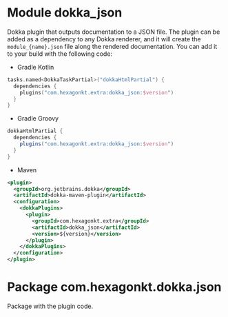 
# Module dokka_json
Dokka plugin that outputs documentation to a JSON file. The plugin can be added as a dependency to
any Dokka renderer, and it will create the `module_{name}.json` file along the rendered
documentation. You can add it to your build with the following code:

* Gradle Kotlin
```kotlin
tasks.named<DokkaTaskPartial>("dokkaHtmlPartial") {
  dependencies {
    plugins("com.hexagonkt.extra:dokka_json:$version")
  }
}
```

* Gradle Groovy
```groovy
dokkaHtmlPartial {
  dependencies {
    plugins("com.hexagonkt.extra:dokka_json:$version")
  }
}

```

* Maven
```xml
<plugin>
  <groupId>org.jetbrains.dokka</groupId>
  <artifactId>dokka-maven-plugin</artifactId>
  <configuration>
    <dokkaPlugins>
      <plugin>
        <groupId>com.hexagonkt.extra</groupId>
        <artifactId>dokka_json</artifactId>
        <version>${version}</version>
      </plugin>
    </dokkaPlugins>
  </configuration>
</plugin>
```

# Package com.hexagonkt.dokka.json
Package with the plugin code.
